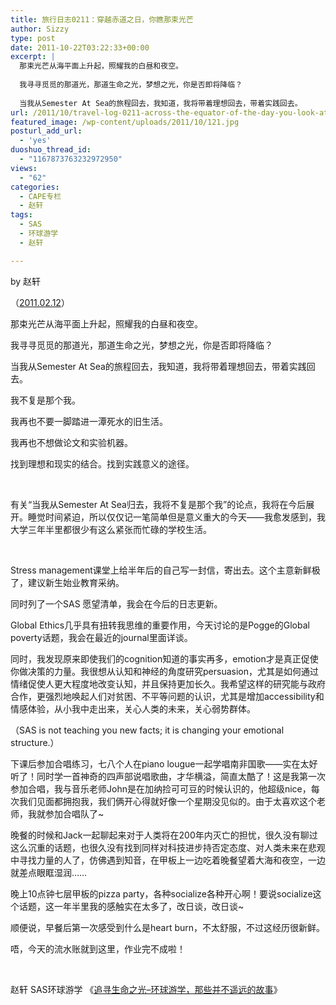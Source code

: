 ```yaml
---
title: 旅行日志0211：穿越赤道之日，你瞧那束光芒
author: Sizzy
type: post
date: 2011-10-22T03:22:33+00:00
excerpt: |
  那束光芒从海平面上升起，照耀我的白昼和夜空。
  
  我寻寻觅觅的那道光，那道生命之光，梦想之光，你是否即将降临？
  
  当我从Semester At Sea的旅程回去，我知道，我将带着理想回去，带着实践回去。
url: /2011/10/travel-log-0211-across-the-equator-of-the-day-you-look-at-the-light-beam/
featured_image: /wp-content/uploads/2011/10/121.jpg
posturl_add_url:
  - 'yes'
duoshuo_thread_id:
  - "1167873763232972950"
views:
  - "62"
categories:
  - CAPE专栏
  - 赵轩
tags:
  - SAS
  - 环球游学
  - 赵轩

---
```

by 赵轩

<p align="left">
  （<a href="http://blog.renren.com/blog/237370372/711563051?frommyblog">2011.02.12</a>）
</p>

那束光芒从海平面上升起，照耀我的白昼和夜空。

我寻寻觅觅的那道光，那道生命之光，梦想之光，你是否即将降临？

当我从Semester At Sea的旅程回去，我知道，我将带着理想回去，带着实践回去。

我不复是那个我。

我再也不要一脚踏进一潭死水的旧生活。

我再也不想做论文和实验机器。

找到理想和现实的结合。找到实践意义的途径。

&nbsp;

有关“当我从Semester At Sea归去，我将不复是那个我”的论点，我将在今后展开。睡觉时间紧迫，所以仅仅记一笔简单但是意义重大的今天——我愈发感到，我大学三年半里都很少有这么紧张而忙碌的学校生活。

&nbsp;

Stress management课堂上给半年后的自己写一封信，寄出去。这个主意新鲜极了，建议新生始业教育采纳。

同时列了一个SAS 愿望清单，我会在今后的日志更新。

Global Ethics几乎具有扭转我思维的重要作用，今天讨论的是Pogge的Global poverty话题，我会在最近的journal里面详谈。

同时，我发现原来即使我们的cognition知道的事实再多，emotion才是真正促使你做决策的力量。我很想从认知和神经的角度研究persuasion，尤其是如何通过情绪促使人更大程度地改变认知，并且保持更加长久。我希望这样的研究能与政府合作，更强烈地唤起人们对贫困、不平等问题的认识，尤其是增加accessibility和情感体验，从小我中走出来，关心人类的未来，关心弱势群体。

（SAS is not teaching you new facts; it is changing your emotional structure.）

下课后参加合唱练习，七八个人在piano lougue一起学唱南非国歌——实在太好听了！同时学一首神奇的四声部说唱歌曲，才华横溢，简直太酷了！这是我第一次参加合唱，我与音乐老师John是在加纳捡可可豆的时候认识的，他超级nice，每次我们见面都拥抱我，我们俩开心得就好像一个星期没见似的。由于太喜欢这个老师，我就参加合唱队了~

晚餐的时候和Jack一起聊起来对于人类将在200年内灭亡的担忧，很久没有聊过这么沉重的话题，也很久没有找到同样对科技进步持否定态度、对人类未来在悲观中寻找力量的人了，仿佛遇到知音，在甲板上一边吃着晚餐望着大海和夜空，一边就差点眼眶湿润……

晚上10点钟七层甲板的pizza party，各种socialize各种开心啊！要说socialize这个话题，这一年半里我的感触实在太多了，改日谈，改日谈~

顺便说，早餐后第一次感受到什么是heart burn，不太舒服，不过这经历很新鲜。

唔，今天的流水账就到这里，作业完不成啦！

&nbsp;

赵轩 SAS环球游学 《[追寻生命之光&#8211;环球游学，那些并不遥远的故事][1]》

 [1]: http://www.capechina.org/2011/07/diaries-zhaoxuan/